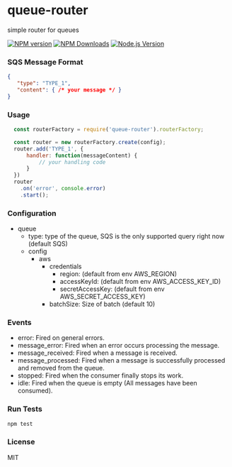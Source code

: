 # queue-router
simple router for queues

[![NPM version](https://img.shields.io/npm/v/queue-router.svg?style=flat)](https://npmjs.org/package/queue-router)
[![NPM Downloads](https://img.shields.io/npm/dm/queue-router.svg?style=flat)](https://npmjs.org/package/queue-router)
[![Node.js Version](https://img.shields.io/node/v/queue-router.svg?style=flat)](http://nodejs.org/download/)


### SQS Message Format 
```json
{
   "type": "TYPE_1",
   "content": { /* your message */ }
}
```

 
### Usage

```js
  const routerFactory = require('queue-router').routerFactory;

  const router = new routerFactory.create(config);
  router.add('TYPE_1', {
      handler: function(messageContent) {
          // your handling code
      }
  })
  router
    .on('error', console.error)
    .start();
```


### Configuration
  - queue
    - type: type of the queue, SQS is the only supported query right now (default SQS)
    - config
      - aws
        - credentials
          - region: (default from env AWS_REGION)
          - accessKeyId: (default from env AWS_ACCESS_KEY_ID)
          - secretAccessKey: (default from env AWS_SECRET_ACCESS_KEY)
        - batchSize: Size of batch (default 10)

### Events
- error:              Fired on general errors.
- message_error:      Fired when an error occurs processing the message.
- message_received:   Fired when a message is received.
- message_processed:  Fired when a message is successfully processed and removed from the queue.
- stopped:            Fired when the consumer finally stops its work.
- idle:               Fired when the queue is empty (All messages have been consumed).


### Run Tests
```bash
npm test
```


### License
MIT
